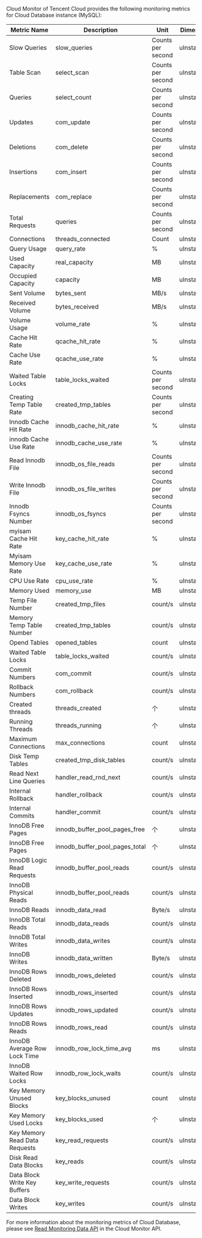  Cloud Monitor of Tencent Cloud provides the following monitoring metrics for Cloud Database instance (MySQL):

| Metric Name | Description | Unit | Dimension |
|---------|---------|---------|---------|
| Slow Queries | slow_queries | Counts per second | uInstanceId |
| Table Scan | select_scan | Counts per second | uInstanceId |
| Queries | select_count | Counts per second | uInstanceId |
| Updates | com_update | Counts per second | uInstanceId |
| Deletions | com_delete | Counts per second | uInstanceId |
| Insertions | com_insert | Counts per second | uInstanceId |
| Replacements | com_replace | Counts per second | uInstanceId |
| Total Requests | queries | Counts per second | uInstanceId |
| Connections | threads_connected | Count | uInstanceId |
| Query Usage | query_rate | % | uInstanceId |
| Used Capacity | real_capacity | MB | uInstanceId |
| Occupied Capacity | capacity | MB | uInstanceId |
| Sent Volume | bytes_sent | MB/s | uInstanceId |
| Received Volume | bytes_received | MB/s | uInstanceId |
| Volume Usage | volume_rate | % | uInstanceId |
| Cache Hit Rate | qcache_hit_rate | % | uInstanceId |
| Cache Use Rate | qcache_use_rate | % | uInstanceId |
| Waited Table Locks | table_locks_waited | Counts per second | uInstanceId |
| Creating Temp Table Rate| created_tmp_tables | Counts per second | uInstanceId |
| Innodb Cache Hit Rate | innodb_cache_hit_rate | % | uInstanceId |
| innodb Cache Use Rate | innodb_cache_use_rate | % | uInstanceId |key_cache_hit_rate|
| Read Innodb File | innodb_os_file_reads | Counts per second | uInstanceId |
| Write Innodb File | innodb_os_file_writes | Counts per second | uInstanceId |
| Innodb Fsyncs Number | innodb_os_fsyncs | Counts per second | uInstanceId |
|myisam Cache Hit Rate|key_cache_hit_rate|%|uInstanceId|
|Myisam Memory Use Rate |key_cache_use_rate|%|uInstanceId|
|CPU Use Rate|cpu_use_rate|%|uInstanceId|
|Memory Used|memory_use|MB|uInstanceId|
|Temp File Number|created_tmp_files|count/s|uInstanceId|
|Memory Temp Table Number|created_tmp_tables|count/s|uInstanceId|
|Opend Tables|opened_tables|count|uInstanceId|
|Waited Table Locks |table_locks_waited|count/s|uInstanceId|
|Commit Numbers|com_commit|count/s|uInstanceId|
|Rollback Numbers|com_rollback|count/s|uInstanceId|
|Created threads|threads_created|个|uInstanceId|
|Running Threads|threads_running|个|uInstanceId|
|Maximum Connections|max_connections|count|uInstanceId|
|Disk Temp Tables |created_tmp_disk_tables|count/s|uInstanceId|
|Read Next Line Queries|handler_read_rnd_next|count/s|uInstanceId|
|Internal Rollback|handler_rollback|count/s|uInstanceId|
|Internal Commits|handler_commit|count/s|uInstanceId|
|InnoDB Free Pages|innodb_buffer_pool_pages_free|个|uInstanceId|
|InnoDB Free Pages|innodb_buffer_pool_pages_total|个|uInstanceId|
|InnoDB Logic Read Requests|innodb_buffer_pool_reads|count/s|uInstanceId|
|InnoDB Physical Reads|innodb_buffer_pool_reads|count/s|uInstanceId|
|InnoDB Reads|innodb_data_read|Byte/s|uInstanceId|
|InnoDB Total Reads|innodb_data_reads|count/s|uInstanceId|
|InnoDB Total Writes|innodb_data_writes|count/s|uInstanceId|
|InnoDB Writes|innodb_data_written|Byte/s|uInstanceId|
|InnoDB Rows Deleted|innodb_rows_deleted|count/s|uInstanceId| 
|InnoDB Rows Inserted|innodb_rows_inserted|count/s|uInstanceId|
|InnoDB Rows Updates|innodb_rows_updated|count/s|uInstanceId|
|InnoDB Rows Reads|innodb_rows_read|count/s|uInstanceId|
|InnoDB Average Row Lock Time|innodb_row_lock_time_avg|ms|uInstanceId|
|InnoDB Waited Row Locks|innodb_row_lock_waits|count/s|uInstanceId|
|Key Memory Unused Blocks|key_blocks_unused|count|uInstanceId|
|Key Memory Used Locks|key_blocks_used|个|uInstanceId|
|Key Memory Read Data Requests|key_read_requests|count/s|uInstanceId|
|Disk Read Data Blocks|key_reads|count/s|uInstanceId|
|Data Block Write Key Buffers|key_write_requests|count/s|uInstanceId|
|Data Block Writes|key_writes|count/s|uInstanceId|
 
For more information about the monitoring metrics of Cloud Database, please see [Read Monitoring Data API](https://cloud.tencent.com/doc/api/405/4667) in the Cloud Monitor API.

